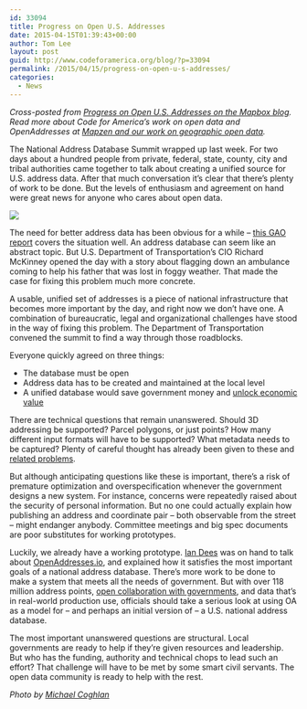 ```yaml
---
id: 33094
title: Progress on Open U.S. Addresses
date: 2015-04-15T01:39:43+00:00
author: Tom Lee
layout: post
guid: http://www.codeforamerica.org/blog/?p=33094
permalink: /2015/04/15/progress-on-open-u-s-addresses/
categories:
  - News
---
```

_Cross-posted from  [Progress on Open U.S. Addresses on the Mapbox blog](https://www.mapbox.com/blog/us-national-address-summit/). Read more about Code for America’s work on open data and OpenAddresses at [Mapzen and our work on geographic open data](http://www.codeforamerica.org/blog/2015/03/03/mapzen-and-our-work-on-geographic-open-data/)._

The National Address Database Summit wrapped up last week. For two days about a hundred people from private, federal, state, county, city and tribal authorities came together to talk about creating a unified source for U.S. address data. After that much conversation it’s clear that there’s plenty of work to be done. But the levels of enthusiasm and agreement on hand were great news for anyone who cares about open data.

![](https://farm8.staticflickr.com/7610/16912889830_7231dd7789_d.jpg)

The need for better address data has been obvious for a while – [this GAO report](http://www.gao.gov/assets/670/668493.pdf) covers the situation well. An address database can seem like an abstract topic. But U.S. Department of Transportation’s CIO Richard McKinney opened the day with a story about flagging down an ambulance coming to help his father that was lost in foggy weather. That made the case for fixing this problem much more concrete.

A usable, unified set of addresses is a piece of national infrastructure that becomes more important by the day, and right now we don’t have one. A combination of bureaucratic, legal and organizational challenges have stood in the way of fixing this problem. The Department of Transportation convened the summit to find a way through those roadblocks.

Everyone quickly agreed on three things:

  * The database must be open
  * Address data has to be created and maintained at the local level
  * A unified database would save government money and [unlock economic value](http://data.worldbank.org/sites/default/files/1/value-assessment-danish-address-data-uk-2010-07-07b.pdf)

There are technical questions that remain unanswered. Should 3D addressing be supported? Parcel polygons, or just points? How many different input formats will have to be supported? What metadata needs to be captured? Plenty of careful thought has already been given to these and [related problems](https://www.fgdc.gov/standards/projects/FGDC-standards-projects/street-address/index_html).

But although anticipating questions like these is important, there’s a risk of premature optimization and overspecification whenever the government designs a new system. For instance, concerns were repeatedly raised about the security of personal information. But no one could actually explain how publishing an address and coordinate pair – both observable from the street – might endanger anybody. Committee meetings and big spec documents are poor substitutes for working prototypes.

Luckily, we already have a working prototype. [Ian Dees](http://www.ian.dees.name/) was on hand to talk about [OpenAddresses.io](http://openaddresses.io), and explained how it satisfies the most important goals of a national address database. There’s more work to be done to make a system that meets all the needs of government. But with over 118 million address points, [open collaboration with governments](https://github.com/openaddresses/openaddresses/issues/344#issuecomment-52983936), and data that’s in real-world production use, officials should take a serious look at using OA as a model for – and perhaps an initial version of – a U.S. national address database.

The most important unanswered questions are structural. Local governments are ready to help if they’re given resources and leadership. But who has the funding, authority and technical chops to lead such an effort? That challenge will have to be met by some smart civil servants. The open data community is ready to help with the rest.

_Photo by [Michael Coghlan](https://www.flickr.com/photos/mikecogh/7589477990/)_